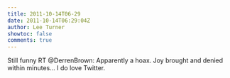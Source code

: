 ```yaml
---
title: 2011-10-14T06-29
date: 2011-10-14T06:29:04Z
author: Lee Turner
showtoc: false
comments: true
---
```


Still funny  RT @DerrenBrown: Apparently a hoax. Joy brought and denied within minutes... I do love Twitter.

